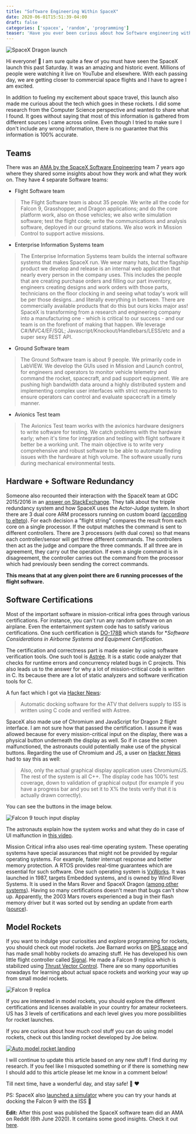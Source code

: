 ```yaml
---
title: "Software Engineering Within SpaceX"
date: 2020-06-01T15:51:39-04:00
draft: false
categories: ['spacex', 'random', 'programming']
teaser: 'Have you ever been curious about how Software engineering within SpaceX works? I did some research and compiled my notes in this article. There are also some insightful comments from the readers at the bottom.'
---
```


![SpaceX Dragon launch](/images/spacex/dragon-launch.jpg)

Hi everyone! :wave: I am sure quite a few of you must have seen the SpaceX launch this past Saturday. It was an amazing and historic event. Millions of people were watching it live on YouTube and elsewhere. With each passing day, we are getting closer to commercial space flights and I have to agree I am excited.

In addition to fueling my excitement about space travel, this launch also made me curious about the tech which goes in these rockets. I did some research from the Computer Science perspective and wanted to share what I found. It goes without saying that most of this information is gathered from different sources I came across online. Even though I tried to make sure I don't include any wrong information, there is no guarantee that this information is 100% accurate.

## Teams

There was an [AMA by the SpaceX Software Engineering](https://www.reddit.com/r/IAmA/comments/1853ap/we_are_spacex_software_engineers_we_launch/) team 7 years ago where they shared some insights about how they work and what they work on. They have 4 separate Software teams:

- Flight Software team

> The Flight Software team is about 35 people. We write all the code for Falcon 9, Grasshopper, and Dragon applications; and do the core platform work, also on those vehicles; we also write simulation software; test the flight code; write the communications and analysis software, deployed in our ground stations. We also work in Mission Control to support active missions.

- Enterprise Information Systems team 

> The Enterprise Information Systems team builds the internal software systems that makes SpaceX run. We wear many hats, but the flagship product we develop and release is an internal web application that nearly every person in the company uses. This includes the people that are creating purchase orders and filling our part inventory, engineers creating designs and work orders with those parts, technicians on the floor clocking in and seeing what today's work will be per those designs...and literally everything in between. There are commercially available products that do this but ours kicks major ass! SpaceX is transforming from a research and engineering company into a manufacturing one - which is critical to our success - and our team is on the forefront of making that happen. We leverage C#/MVC4/EF/SQL; Javascript/Knockout/Handlebars/LESS/etc and a super sexy REST API.

- Ground Software team

> The Ground Software team is about 9 people. We primarily code in LabVIEW. We develop the GUIs used in Mission and Launch control, for engineers and operators to monitor vehicle telemetry and command the rocket, spacecraft, and pad support equipment. We are pushing high bandwidth data around a highly distributed system and implementing complex user interfaces with strict requirements to ensure operators can control and evaluate spacecraft in a timely manner.

- Avionics Test team

> The Avionics Test team works with the avionics hardware designers to write software for testing. We catch problems with the hardware early; when it's time for integration and testing with flight software it better be a working unit. The main objective is to write very comprehensive and robust software to be able to automate finding issues with the hardware at high volume. The software usually runs during mechanical environmental tests.

## Hardware + Software Redundancy

Someone also recounted their interaction with the SpaceX team at GDC 2015/2016 in an [answer on StackExchange](https://space.stackexchange.com/a/9446). They talk about the tripple redundancy system and how SpaceX uses the Actor-Judge system. In short there are 3 dual core ARM processors running on custom board ([according to elteto](https://news.ycombinator.com/item?id=23369065)). For each decision a "flight string" compares the result from each core on a single processor. If the output matches the command is sent to different controllers. There are 3 processors (with dual cores) so that means each controller/sensor will get three different commands. The controllers then act as the judge and compare the three commands. If all three are in agreement, they carry out the operation. If even a single command is in disagreement, the controller carries out the command from the processor which had previously been sending the correct commands. 

**This means that at any given point there are 6 running processes of the flight software.**

## Software Certifications

Most of the important software in mission-critical infra goes through various certifications. For instance, you can't run any random software on an airplane. Even the entertainment system code has to satisfy various certifications. One such certification is [DO-178B](https://en.wikipedia.org/wiki/DO-178B) which stands for **Software Considerations in Airborne Systems and Equipment Certification*.

The certification and correctness part is made easier by using software verification tools. One such tool is [Astrée](https://www.absint.com/astree/index.htm). It is a static code analyzer that checks for runtime errors and concurrency related bugs in C projects. This also leads us to the answer for why a lot of mission-critical code is written in C. Its because there are a lot of static analyzers and software verification tools for C. 

A fun fact which I got via [Hacker News](https://news.ycombinator.com/item?id=23369675): 

> Automatic docking software for the ATV that delivers supply to ISS is written using C code and verified with Astree.

SpaceX also made use of Chromium and JavaScript for Dragon 2 flight interface. I am not sure how that passed the certification. I assume it was allowed because for every mission-critical input on the display, there was a physical button underneath the display as well. So if in case the screen malfunctioned, the astronauts could potentially make use of the physical buttons. Regarding the use of Chromium and JS, a user on [Hacker News](https://news.ycombinator.com/item?id=23369065) had to say this as well:

> Also, only the actual graphical display application uses Chromium/JS. The rest of the system is all C++. The display code has 100% test coverage, down to validation of graphical output (for example if you have a progress bar and you set it to X% the tests verify that it is actually drawn correctly).

You can see the buttons in the image below.

![Falcon 9 touch input display](/images/spacex/touch-input.jpg)

The astronauts explain how the system works and what they do in case of UI malfunction in [this video](https://mobile.twitter.com/NASA/status/1266885097359388672).

Mission Critical infra also uses real-time operating system. These operating systems have special assurances that might not be provided by regular operating systems. For example, faster interrupt response and better memory protection. A RTOS provides real-time guarantees which are essential for such software. One such operating system is [VxWorks](https://www.windriver.com/products/vxworks/). It was launched in 1987, targets Embedded systems, and is owned by Wind River Systems. It is used in the Mars Rover and SpaceX Dragon ([among other systems](https://en.wikipedia.org/wiki/VxWorks#Aerospace_and_defense)). Having so many certifications doesn't mean that bugs can't show up. Apparently, the 2003 Mars rovers experienced a bug in their flash memory driver but it was sorted out by sending an update from earth ([source](https://www.computerworld.com/article/2574759/out-of-memory-problem-caused-mars-rover-s-glitch.html)).

## Model Rockets

If you want to indulge your curiosities and explore programming for rockets, you should check out model rockets. Joe Barnard works on [BPS.space](https://bps.space/) and has made small hobby rockets do amazing stuff. He has developed his own little flight controller called [Signal](https://bps.space/signal). He made a Falcon 9 replica which is stabilized using [Thrust Vector Control](https://bps.space/tvc). There are so many opportunities nowadays for learning about actual space rockets and working your way up from small model rockets. 

![Falcon 9 replica](/images/spacex/falcon9-replica.jpeg)

If you are interested in model rockets, you should explore the different certifications and licenses available in your country for amateur rocketeers. US has 3 levels of certifications and each level gives you more possibilities for rocket launches.

If you are curious about how much cool stuff you can do using model rockets, check out this landing rocket developed by Joe below.

[![Auto model rocket landing](/images/spacex/rocket-landing.gif)](https://youtu.be/yx5zLykjKy8) 

I will continue to update this article based on any new stuff I find during my research. If you feel like I misquoted something or if there is something new I should add to this article please let me know in a comment below! 

Till next time, have a wonderful day, and stay safe! :wave: :heart:

PS: SpaceX also [launched a simulator](https://iss-sim.spacex.com/) where you can try your hands at docking the Falcon 9 with the ISS :rocket:

**Edit:** After this post was published the SpaceX software team did an AMA on Reddit (6th June 2020). It contains some good insights. Check it out [here](https://www.reddit.com/r/spacex/comments/gxb7j1/we_are_the_spacex_software_team_ask_us_anything/).